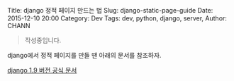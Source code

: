 Title: django 정적 페이지 만드는 법
Slug: django-static-page-guide
Date: 2015-12-10 20:00
Category: Dev
Tags: dev, python, django, server,
Author: CHANN
<!--Summary: -->

> 작성중입니다.

django에서 정적 페이지를 만들 땐 아래의 문서를 참조하자.

[django 1.9 버전 공식 문서](https://docs.djangoproject.com/en/1.9/ref/contrib/flatpages/)